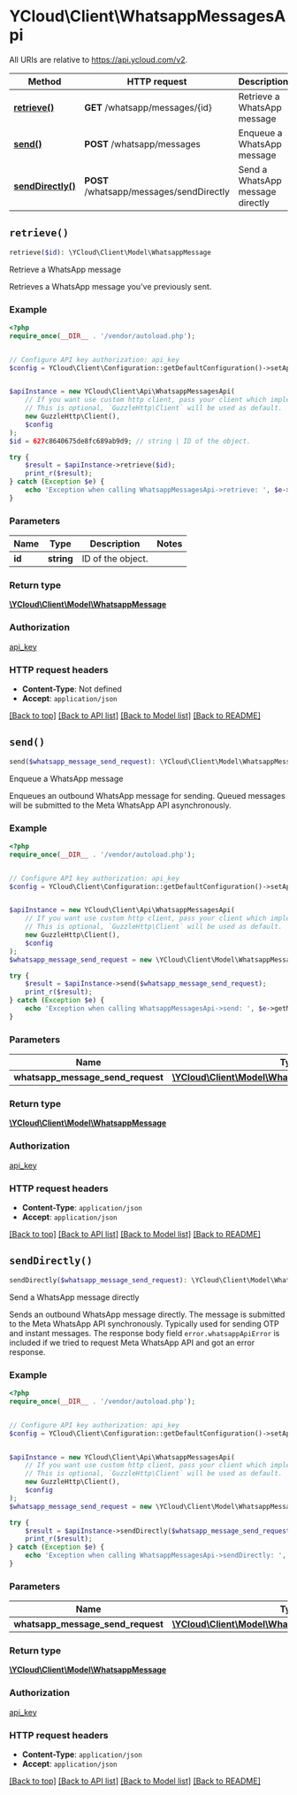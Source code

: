 # YCloud\Client\WhatsappMessagesApi

All URIs are relative to https://api.ycloud.com/v2.

Method | HTTP request | Description
------------- | ------------- | -------------
[**retrieve()**](WhatsappMessagesApi.md#retrieve) | **GET** /whatsapp/messages/{id} | Retrieve a WhatsApp message
[**send()**](WhatsappMessagesApi.md#send) | **POST** /whatsapp/messages | Enqueue a WhatsApp message
[**sendDirectly()**](WhatsappMessagesApi.md#sendDirectly) | **POST** /whatsapp/messages/sendDirectly | Send a WhatsApp message directly


## `retrieve()`

```php
retrieve($id): \YCloud\Client\Model\WhatsappMessage
```

Retrieve a WhatsApp message

Retrieves a WhatsApp message you've previously sent.

### Example

```php
<?php
require_once(__DIR__ . '/vendor/autoload.php');


// Configure API key authorization: api_key
$config = YCloud\Client\Configuration::getDefaultConfiguration()->setApiKey('X-API-Key', 'YOUR_API_KEY');


$apiInstance = new YCloud\Client\Api\WhatsappMessagesApi(
    // If you want use custom http client, pass your client which implements `GuzzleHttp\ClientInterface`.
    // This is optional, `GuzzleHttp\Client` will be used as default.
    new GuzzleHttp\Client(),
    $config
);
$id = 627c8640675de8fc689ab9d9; // string | ID of the object.

try {
    $result = $apiInstance->retrieve($id);
    print_r($result);
} catch (Exception $e) {
    echo 'Exception when calling WhatsappMessagesApi->retrieve: ', $e->getMessage(), PHP_EOL;
}
```

### Parameters

Name | Type | Description  | Notes
------------- | ------------- | ------------- | -------------
 **id** | **string**| ID of the object. |

### Return type

[**\YCloud\Client\Model\WhatsappMessage**](../Model/WhatsappMessage.md)

### Authorization

[api_key](../../README.md#api_key)

### HTTP request headers

- **Content-Type**: Not defined
- **Accept**: `application/json`

[[Back to top]](#) [[Back to API list]](../../README.md#endpoints)
[[Back to Model list]](../../README.md#models)
[[Back to README]](../../README.md)

## `send()`

```php
send($whatsapp_message_send_request): \YCloud\Client\Model\WhatsappMessage
```

Enqueue a WhatsApp message

Enqueues an outbound WhatsApp message for sending.  Queued messages will be submitted to the Meta WhatsApp API asynchronously.

### Example

```php
<?php
require_once(__DIR__ . '/vendor/autoload.php');


// Configure API key authorization: api_key
$config = YCloud\Client\Configuration::getDefaultConfiguration()->setApiKey('X-API-Key', 'YOUR_API_KEY');


$apiInstance = new YCloud\Client\Api\WhatsappMessagesApi(
    // If you want use custom http client, pass your client which implements `GuzzleHttp\ClientInterface`.
    // This is optional, `GuzzleHttp\Client` will be used as default.
    new GuzzleHttp\Client(),
    $config
);
$whatsapp_message_send_request = new \YCloud\Client\Model\WhatsappMessageSendRequest(); // \YCloud\Client\Model\WhatsappMessageSendRequest

try {
    $result = $apiInstance->send($whatsapp_message_send_request);
    print_r($result);
} catch (Exception $e) {
    echo 'Exception when calling WhatsappMessagesApi->send: ', $e->getMessage(), PHP_EOL;
}
```

### Parameters

Name | Type | Description  | Notes
------------- | ------------- | ------------- | -------------
 **whatsapp_message_send_request** | [**\YCloud\Client\Model\WhatsappMessageSendRequest**](../Model/WhatsappMessageSendRequest.md)|  |

### Return type

[**\YCloud\Client\Model\WhatsappMessage**](../Model/WhatsappMessage.md)

### Authorization

[api_key](../../README.md#api_key)

### HTTP request headers

- **Content-Type**: `application/json`
- **Accept**: `application/json`

[[Back to top]](#) [[Back to API list]](../../README.md#endpoints)
[[Back to Model list]](../../README.md#models)
[[Back to README]](../../README.md)

## `sendDirectly()`

```php
sendDirectly($whatsapp_message_send_request): \YCloud\Client\Model\WhatsappMessage
```

Send a WhatsApp message directly

Sends an outbound WhatsApp message directly.  The message is submitted to the Meta WhatsApp API synchronously. Typically used for sending OTP and instant messages.  The response body field `error.whatsappApiError` is included if we tried to request Meta WhatsApp API and got an error response.

### Example

```php
<?php
require_once(__DIR__ . '/vendor/autoload.php');


// Configure API key authorization: api_key
$config = YCloud\Client\Configuration::getDefaultConfiguration()->setApiKey('X-API-Key', 'YOUR_API_KEY');


$apiInstance = new YCloud\Client\Api\WhatsappMessagesApi(
    // If you want use custom http client, pass your client which implements `GuzzleHttp\ClientInterface`.
    // This is optional, `GuzzleHttp\Client` will be used as default.
    new GuzzleHttp\Client(),
    $config
);
$whatsapp_message_send_request = new \YCloud\Client\Model\WhatsappMessageSendRequest(); // \YCloud\Client\Model\WhatsappMessageSendRequest

try {
    $result = $apiInstance->sendDirectly($whatsapp_message_send_request);
    print_r($result);
} catch (Exception $e) {
    echo 'Exception when calling WhatsappMessagesApi->sendDirectly: ', $e->getMessage(), PHP_EOL;
}
```

### Parameters

Name | Type | Description  | Notes
------------- | ------------- | ------------- | -------------
 **whatsapp_message_send_request** | [**\YCloud\Client\Model\WhatsappMessageSendRequest**](../Model/WhatsappMessageSendRequest.md)|  |

### Return type

[**\YCloud\Client\Model\WhatsappMessage**](../Model/WhatsappMessage.md)

### Authorization

[api_key](../../README.md#api_key)

### HTTP request headers

- **Content-Type**: `application/json`
- **Accept**: `application/json`

[[Back to top]](#) [[Back to API list]](../../README.md#endpoints)
[[Back to Model list]](../../README.md#models)
[[Back to README]](../../README.md)
